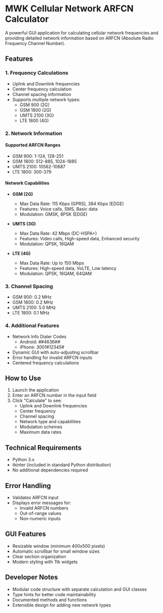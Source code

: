 # MWK Cellular Network ARFCN Calculator

A powerful GUI application for calculating cellular network frequencies and providing detailed network information based on ARFCN (Absolute Radio Frequency Channel Number).

## Features

### 1. Frequency Calculations
- Uplink and Downlink frequencies
- Center frequency calculation
- Channel spacing information
- Supports multiple network types:
  - GSM 900 (2G)
  - GSM 1800 (2G)
  - UMTS 2100 (3G)
  - LTE 1800 (4G)

### 2. Network Information
#### Supported ARFCN Ranges
- GSM 900: 1-124, 128-251
- GSM 1800: 512-885, 1024-1885
- UMTS 2100: 10562-10687
- LTE 1800: 300-379

#### Network Capabilities
- **GSM (2G)**
  - Max Data Rate: 115 Kbps (GPRS), 384 Kbps (EDGE)
  - Features: Voice calls, SMS, Basic data
  - Modulation: GMSK, 8PSK (EDGE)

- **UMTS (3G)**
  - Max Data Rate: 42 Mbps (DC-HSPA+)
  - Features: Video calls, High-speed data, Enhanced security
  - Modulation: QPSK, 16QAM

- **LTE (4G)**
  - Max Data Rate: Up to 150 Mbps
  - Features: High-speed data, VoLTE, Low latency
  - Modulation: QPSK, 16QAM, 64QAM

### 3. Channel Spacing
- GSM 900: 0.2 MHz
- GSM 1800: 0.2 MHz
- UMTS 2100: 5.0 MHz
- LTE 1800: 0.1 MHz

### 4. Additional Features
- Network Info Dialer Codes
  - Android: *#*#4636#*#*
  - iPhone: *3001#12345#*
- Dynamic GUI with auto-adjusting scrollbar
- Error handling for invalid ARFCN inputs
- Centered frequency calculations

## How to Use

1. Launch the application
2. Enter an ARFCN number in the input field
3. Click "Calculate" to see:
   - Uplink and Downlink frequencies
   - Center frequency
   - Channel spacing
   - Network type and capabilities
   - Modulation schemes
   - Maximum data rates

## Technical Requirements
- Python 3.x
- tkinter (included in standard Python distribution)
- No additional dependencies required

## Error Handling
- Validates ARFCN input
- Displays error messages for:
  - Invalid ARFCN numbers
  - Out-of-range values
  - Non-numeric inputs

## GUI Features
- Resizable window (minimum 400x500 pixels)
- Automatic scrollbar for small window sizes
- Clear section organization
- Modern styling with Ttk widgets

## Developer Notes
- Modular code structure with separate calculation and GUI classes
- Type hints for better code maintainability
- Documented methods and functions
- Extensible design for adding new network types
